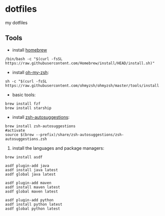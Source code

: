 # dotfiles

my dotfiles

## Tools

* install [homebrew](http://brew.sh)
```shell
/bin/bash -c "$(curl -fsSL https://raw.githubusercontent.com/Homebrew/install/HEAD/install.sh)"
```

* install [oh-my-zsh](https://github.com/robbyrussell/oh-my-zsh):
```shell
sh -c "$(curl -fsSL https://raw.githubusercontent.com/ohmyzsh/ohmyzsh/master/tools/install.sh)
```

* basic tools:

```shell
brew install fzf
brew install starship
```

* install [zsh-autosuggestions](https://github.com/zsh-users/zsh-autosuggestions/blob/master/INSTALL.md):

```shell
brew install zsh-autosuggestions
#activate
source $(brew --prefix)/share/zsh-autosuggestions/zsh-autosuggestions.zsh

```

1. install the languages and package managers:

```shell
brew install asdf

asdf plugin-add java
asdf install java latest
asdf global java latest

asdf plugin-add maven
asdf install maven latest
asdf global maven latest

asdf plugin-add python
asdf install python latest
asdf global python latest
```